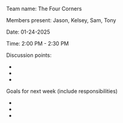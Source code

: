Team name: The Four Corners

Members present: Jason, Kelsey, Sam, Tony

Date: 01-24-2025

Time: 2:00 PM - 2:30 PM

Discussion points:

*   
* 
* 

Goals for next week (include responsibilities)

* 
* 
* 


